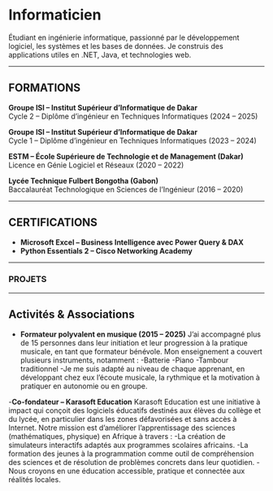# Informaticien 

Étudiant en ingénierie informatique, passionné par le développement logiciel, les systèmes et les bases de données. 
Je construis des applications utiles en .NET, Java, et technologies web.

---

## FORMATIONS

**Groupe ISI – Institut Supérieur d’Informatique de Dakar**  
Cycle 2 – Diplôme d’ingénieur en Techniques Informatiques (2024 – 2025)   

**Groupe ISI – Institut Supérieur d’Informatique de Dakar**  
Cycle 1 – Diplôme d’ingénieur en Techniques Informatiques (2023 – 2024)  

**ESTM – École Supérieure de Technologie et de Management (Dakar)**  
Licence en Génie Logiciel et Réseaux (2020 – 2022) 

**Lycée Technique Fulbert Bongotha (Gabon)**  
Baccalauréat Technologique en Sciences de l’Ingénieur  (2016 – 2020)

---

## CERTIFICATIONS

- **Microsoft Excel – Business Intelligence avec Power Query & DAX**  
- **Python Essentials 2 – Cisco Networking Academy**

---

### PROJETS


---

## Activités & Associations

- **Formateur polyvalent en musique (2015 – 2025)**
J’ai accompagné plus de 15 personnes dans leur initiation et leur progression à la pratique musicale, en tant que formateur bénévole.
Mon enseignement a couvert plusieurs instruments, notamment :
-Batterie
-Piano
-Tambour traditionnel
-Je me suis adapté au niveau de chaque apprenant, en développant chez eux l’écoute musicale, la rythmique et la motivation à pratiquer en autonomie ou en groupe.

-**Co-fondateur – Karasoft Education**
Karasoft Education est une initiative à impact qui conçoit des logiciels éducatifs destinés aux élèves du collège et du lycée, en particulier dans les zones défavorisées et sans accès à Internet. Notre mission est d’améliorer l’apprentissage des sciences (mathématiques, physique) en Afrique à travers :
-La création de simulateurs interactifs adaptés aux programmes scolaires africains.
-La formation des jeunes à la programmation comme outil de compréhension des sciences et de résolution de problèmes concrets dans leur quotidien.
-Nous croyons en une éducation accessible, pratique et connectée aux réalités locales.



